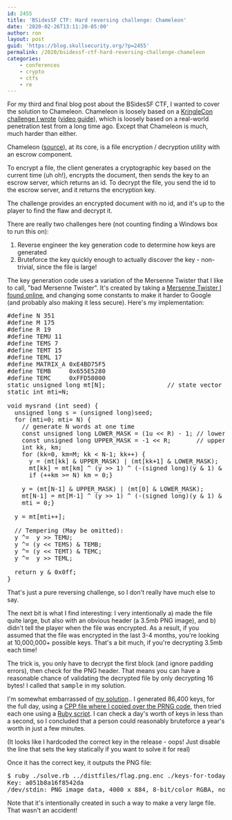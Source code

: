 ```yaml
---
id: 2455
title: 'BSidesSF CTF: Hard reversing challenge: Chameleon'
date: '2020-02-26T13:11:20-05:00'
author: ron
layout: post
guid: 'https://blog.skullsecurity.org/?p=2455'
permalink: /2020/bsidessf-ctf-hard-reversing-challenge-chameleon
categories:
    - conferences
    - crypto
    - ctfs
    - re
---
```


For my third and final blog post about the BSidesSF CTF, I wanted to cover the solution to Chameleon. Chameleon is loosely based on a <a href="https://2019.kringlecon.com/">KringleCon challenge I wrote</a> (<a href="https://www.youtube.com/watch?v=obJdpKDpFBA">video guide</a>), which is loosely based on a real-world penetration test from a long time ago. Except that Chameleon is much, much harder than either.
<!--more-->
Chameleon (<a href="https://github.com/BSidesSF/ctf-2020-release/blob/master/chameleon/challenge/client/src/chameleon.cpp">source</a>), at its core, is a file encryption / decryption utility with an escrow component.

To encrypt a file, the client generates a cryptographic key based on the current time (uh oh!), encrypts the document, then sends the key to an escrow server, which returns an id. To decrypt the file, you send the id to the escrow server, and it returns the encryption key.

The challenge provides an encrypted document with no id, and it's up to the player to find the flaw and decrypt it.

There are really two challenges here (not counting finding a Windows box to run this on):

<ol>
<li>Reverse engineer the key generation code to determine how keys are generated</li>
<li>Bruteforce the key quickly enough to actually discover the key - non-trivial, since the file is large!</li>
</ol>

The key generation code uses a variation of the Mersenne Twister that I like to call, "bad Mersenne Twister". It's created by taking a <a href="http://www.ai.mit.edu/courses/6.836-s03/handouts/sierra/random.c">Mersenne Twister I found online</a>, and changing some constants to make it harder to Google (and probably also making it less secure). Here's my implementation:

<pre>
#define N 351
#define M 175
#define R 19
#define TEMU 11
#define TEMS 7
#define TEMT 15
#define TEML 17
#define MATRIX_A 0xE4BD75F5
#define TEMB     0x655E5280
#define TEMC     0xFFD58000
static unsigned long mt[N];                 // state vector
static int mti=N;

void mysrand (int seed) {
  unsigned long s = (unsigned long)seed;
  for (mti=0; mti<N; mti++) {
    s = s * 29945647 - 1;
    mt[mti] = s;
  }
  return;
}

int myrand () {
  // generate 32 random bits
  unsigned long y;

  if (mti >= N) {
    // generate N words at one time
    const unsigned long LOWER_MASK = (1u << R) - 1; // lower R bits
    const unsigned long UPPER_MASK = -1 << R;       // upper 32-R bits
    int kk, km;
    for (kk=0, km=M; kk < N-1; kk++) {
      y = (mt[kk] & UPPER_MASK) | (mt[kk+1] & LOWER_MASK);
      mt[kk] = mt[km] ^ (y >> 1) ^ (-(signed long)(y & 1) & MATRIX_A);
      if (++km >= N) km = 0;}

    y = (mt[N-1] & UPPER_MASK) | (mt[0] & LOWER_MASK);
    mt[N-1] = mt[M-1] ^ (y >> 1) ^ (-(signed long)(y & 1) & MATRIX_A);
    mti = 0;}

  y = mt[mti++];

  // Tempering (May be omitted):
  y ^=  y >> TEMU;
  y ^= (y << TEMS) & TEMB;
  y ^= (y << TEMT) & TEMC;
  y ^=  y >> TEML;

  return y & 0x0ff;
}
</pre>

That's just a pure reversing challenge, so I don't really have much else to say.

The next bit is what I find interesting: I very intentionally a) made the file quite large, but also with an obvious header (a 3.5mb PNG image), and b) didn't tell the player when the file was encrypted. As a result, if you assumed that the file was encrypted in the last 3-4 months, you're looking at 10,000,000+ possible keys. That's a bit much, if you're decrypting 3.5mb each time!

The trick is, you only have to decrypt the first block (and ignore padding errors), then check for the PNG header. That means you can have a reasonable chance of validating the decrypted file by only decrypting 16 bytes! I called that <tt>sample</tt> in my solution.

I'm somewhat embarrassed of <a href="https://github.com/BSidesSF/ctf-2020-release/tree/master/chameleon/solution">my solution</a>.. I generated 86,400 keys, for the full day, using a <a href="https://github.com/BSidesSF/ctf-2020-release/blob/master/chameleon/solution/solve.cpp">CPP file where I copied over the PRNG code</a>, then tried each one using a <a href="https://github.com/BSidesSF/ctf-2020-release/blob/master/chameleon/solution/solve.rb">Ruby script</a>. I can check a day's worth of keys in less than a second, so I concluded that a person could reasonably bruteforce a year's worth in just a few minutes.

(It looks like I hardcoded the correct key in the release - oops! Just disable the line that sets the key statically if you want to solve it for real)

Once it has the correct key, it outputs the PNG file:

<pre>
$ ruby ./solve.rb ../distfiles/flag.png.enc ./keys-for-today.txt | file -
Key: a051b8a16f8542da
/dev/stdin: PNG image data, 4000 x 884, 8-bit/color RGBA, non-interlaced
</pre>

Note that it's intentionally created in such a way to make a very large file. That wasn't an accident!